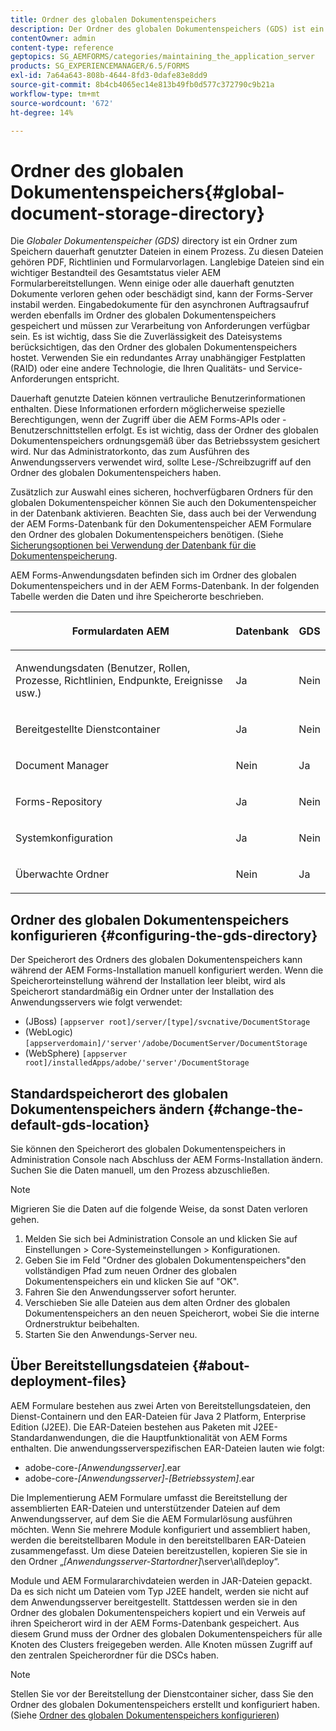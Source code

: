 ```yaml
---
title: Ordner des globalen Dokumentenspeichers
description: Der Ordner des globalen Dokumentenspeichers (GDS) ist ein Ordner zum Speichern dauerhaft genutzter Dateien in einem Prozess.
contentOwner: admin
content-type: reference
geptopics: SG_AEMFORMS/categories/maintaining_the_application_server
products: SG_EXPERIENCEMANAGER/6.5/FORMS
exl-id: 7a64a643-808b-4644-8fd3-0dafe83e8dd9
source-git-commit: 8b4cb4065ec14e813b49fb0d577c372790c9b21a
workflow-type: tm+mt
source-wordcount: '672'
ht-degree: 14%

---
```


# Ordner des globalen Dokumentenspeichers{#global-document-storage-directory}

Die *Globaler Dokumentenspeicher (GDS)* directory ist ein Ordner zum Speichern dauerhaft genutzter Dateien in einem Prozess. Zu diesen Dateien gehören PDF, Richtlinien und Formularvorlagen. Langlebige Dateien sind ein wichtiger Bestandteil des Gesamtstatus vieler AEM Formularbereitstellungen. Wenn einige oder alle dauerhaft genutzten Dokumente verloren gehen oder beschädigt sind, kann der Forms-Server instabil werden. Eingabedokumente für den asynchronen Auftragsaufruf werden ebenfalls im Ordner des globalen Dokumentenspeichers gespeichert und müssen zur Verarbeitung von Anforderungen verfügbar sein. Es ist wichtig, dass Sie die Zuverlässigkeit des Dateisystems berücksichtigen, das den Ordner des globalen Dokumentenspeichers hostet. Verwenden Sie ein redundantes Array unabhängiger Festplatten (RAID) oder eine andere Technologie, die Ihren Qualitäts- und Service-Anforderungen entspricht.

Dauerhaft genutzte Dateien können vertrauliche Benutzerinformationen enthalten. Diese Informationen erfordern möglicherweise spezielle Berechtigungen, wenn der Zugriff über die AEM Forms-APIs oder -Benutzerschnittstellen erfolgt. Es ist wichtig, dass der Ordner des globalen Dokumentenspeichers ordnungsgemäß über das Betriebssystem gesichert wird. Nur das Administratorkonto, das zum Ausführen des Anwendungsservers verwendet wird, sollte Lese-/Schreibzugriff auf den Ordner des globalen Dokumentenspeichers haben.

Zusätzlich zur Auswahl eines sicheren, hochverfügbaren Ordners für den globalen Dokumentenspeicher können Sie auch den Dokumentenspeicher in der Datenbank aktivieren. Beachten Sie, dass auch bei der Verwendung der AEM Forms-Datenbank für den Dokumentenspeicher AEM Formulare den Ordner des globalen Dokumentenspeichers benötigen. (Siehe [Sicherungsoptionen bei Verwendung der Datenbank für die Dokumentenspeicherung](/help/forms/using/admin-help/files-back-recover.md#backup-options-when-database-is-used-for-document-storage).

AEM Forms-Anwendungsdaten befinden sich im Ordner des globalen Dokumentenspeichers und in der AEM Forms-Datenbank. In der folgenden Tabelle werden die Daten und ihre Speicherorte beschrieben.

<table>
 <thead>
  <tr>
   <th><p>Formulardaten AEM</p></th>
   <th><p>Datenbank</p></th>
   <th><p>GDS</p></th>
  </tr>
 </thead>
 <tbody>
  <tr>
   <td><p>Anwendungsdaten (Benutzer, Rollen, Prozesse, Richtlinien, Endpunkte, Ereignisse usw.)</p></td>
   <td><p>Ja</p></td>
   <td><p>Nein</p></td>
  </tr>
  <tr>
   <td><p>Bereitgestellte Dienstcontainer</p></td>
   <td><p>Ja</p></td>
   <td><p>Nein</p></td>
  </tr>
  <tr>
   <td><p>Document Manager </p></td>
   <td><p>Nein</p></td>
   <td><p>Ja</p></td>
  </tr>
  <tr>
   <td><p>Forms-Repository</p></td>
   <td><p>Ja</p></td>
   <td><p>Nein</p></td>
  </tr>
  <tr>
   <td><p>Systemkonfiguration</p></td>
   <td><p>Ja</p></td>
   <td><p>Nein</p></td>
  </tr>
  <tr>
   <td><p>Überwachte Ordner</p></td>
   <td><p>Nein</p></td>
   <td><p>Ja</p></td>
  </tr>
 </tbody>
</table>

## Ordner des globalen Dokumentenspeichers konfigurieren {#configuring-the-gds-directory}

Der Speicherort des Ordners des globalen Dokumentenspeichers kann während der AEM Forms-Installation manuell konfiguriert werden. Wenn die Speicherorteinstellung während der Installation leer bleibt, wird als Speicherort standardmäßig ein Ordner unter der Installation des Anwendungsservers wie folgt verwendet:

* (JBoss) `[appserver root]/server/[type]/svcnative/DocumentStorage`
* (WebLogic) `[appserverdomain]/'server'/adobe/DocumentServer/DocumentStorage`
* (WebSphere) `[appserver root]/installedApps/adobe/'server'/DocumentStorage`

## Standardspeicherort des globalen Dokumentenspeichers ändern {#change-the-default-gds-location}

Sie können den Speicherort des globalen Dokumentenspeichers in Administration Console nach Abschluss der AEM Forms-Installation ändern. Suchen Sie die Daten manuell, um den Prozess abzuschließen.

>[!NOTE]
>
>Migrieren Sie die Daten auf die folgende Weise, da sonst Daten verloren gehen.

1. Melden Sie sich bei Administration Console an und klicken Sie auf Einstellungen > Core-Systemeinstellungen > Konfigurationen.
1. Geben Sie im Feld &quot;Ordner des globalen Dokumentenspeichers&quot;den vollständigen Pfad zum neuen Ordner des globalen Dokumentenspeichers ein und klicken Sie auf &quot;OK&quot;.
1. Fahren Sie den Anwendungsserver sofort herunter.
1. Verschieben Sie alle Dateien aus dem alten Ordner des globalen Dokumentenspeichers an den neuen Speicherort, wobei Sie die interne Ordnerstruktur beibehalten.
1. Starten Sie den Anwendungs-Server neu.

## Über Bereitstellungsdateien {#about-deployment-files}

AEM Formulare bestehen aus zwei Arten von Bereitstellungsdateien, den Dienst-Containern und den EAR-Dateien für Java 2 Platform, Enterprise Edition (J2EE). Die EAR-Dateien bestehen aus Paketen mit J2EE-Standardanwendungen, die die Hauptfunktionalität von AEM Forms enthalten. Die anwendungsserverspezifischen EAR-Dateien lauten wie folgt:

* adobe-core-*[Anwendungsserver]*.ear
* adobe-core-*[Anwendungsserver]*-*[Betriebssystem]*.ear

Die Implementierung AEM Formulare umfasst die Bereitstellung der assemblierten EAR-Dateien und unterstützender Dateien auf dem Anwendungsserver, auf dem Sie die AEM Formularlösung ausführen möchten. Wenn Sie mehrere Module konfiguriert und assembliert haben, werden die bereitstellbaren Module in den bereitstellbaren EAR-Dateien zusammengefasst. Um diese Dateien bereitzustellen, kopieren Sie sie in den Ordner „*[Anwendungsserver-Startordner]*\server\all\deploy“.

Module und AEM Formulararchivdateien werden in JAR-Dateien gepackt. Da es sich nicht um Dateien vom Typ J2EE handelt, werden sie nicht auf dem Anwendungsserver bereitgestellt. Stattdessen werden sie in den Ordner des globalen Dokumentenspeichers kopiert und ein Verweis auf ihren Speicherort wird in der AEM Forms-Datenbank gespeichert. Aus diesem Grund muss der Ordner des globalen Dokumentenspeichers für alle Knoten des Clusters freigegeben werden. Alle Knoten müssen Zugriff auf den zentralen Speicherordner für die DSCs haben.

>[!NOTE]
>
>Stellen Sie vor der Bereitstellung der Dienstcontainer sicher, dass Sie den Ordner des globalen Dokumentenspeichers erstellt und konfiguriert haben. (Siehe [Ordner des globalen Dokumentenspeichers konfigurieren](global-document-storage-directory.md#configuring-the-gds-directory))
